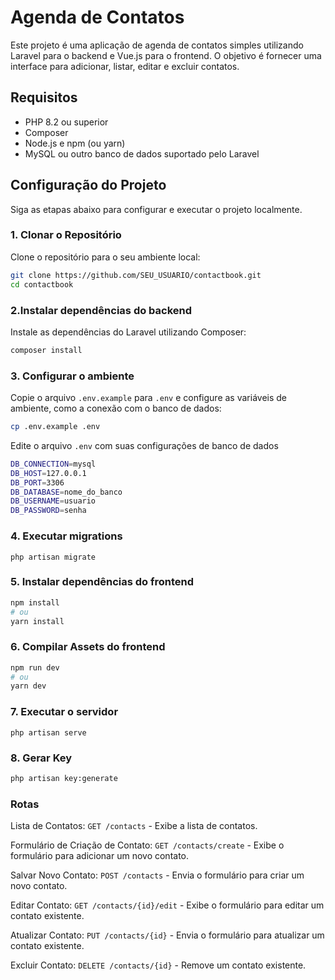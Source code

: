 # Agenda de Contatos

Este projeto é uma aplicação de agenda de contatos simples utilizando Laravel para o backend e Vue.js para o frontend. O objetivo é fornecer uma interface para adicionar, listar, editar e excluir contatos.

## Requisitos

- PHP 8.2 ou superior
- Composer
- Node.js e npm (ou yarn)
- MySQL ou outro banco de dados suportado pelo Laravel

## Configuração do Projeto

Siga as etapas abaixo para configurar e executar o projeto localmente.

### 1. Clonar o Repositório

Clone o repositório para o seu ambiente local:

```bash
git clone https://github.com/SEU_USUARIO/contactbook.git
cd contactbook
```

### 2.Instalar dependências do backend

Instale as dependências do Laravel utilizando Composer:

```bash
composer install
```

### 3. Configurar o ambiente

Copie o arquivo `.env.example` para `.env` e configure as variáveis de ambiente, como a conexão com o banco de dados:

```bash
cp .env.example .env
```

Edite o arquivo `.env` com suas configurações de banco de dados

```bash
DB_CONNECTION=mysql
DB_HOST=127.0.0.1
DB_PORT=3306
DB_DATABASE=nome_do_banco
DB_USERNAME=usuario
DB_PASSWORD=senha
```

### 4. Executar migrations

```
php artisan migrate
```

### 5. Instalar dependências do frontend

```bash
npm install
# ou
yarn install
```

### 6. Compilar Assets do frontend

```bash
npm run dev
# ou
yarn dev
```

### 7. Executar o servidor
```
php artisan serve
```
### 8. Gerar Key

```bash
php artisan key:generate
```
### Rotas

Lista de Contatos: `GET /contacts` - Exibe a lista de contatos.

Formulário de Criação de Contato: `GET /contacts/create` - Exibe o formulário para adicionar um novo contato.

Salvar Novo Contato: `POST /contacts` - Envia o formulário para criar um novo contato.

Editar Contato: `GET /contacts/{id}/edit` - Exibe o formulário para editar um contato existente.

Atualizar Contato: `PUT /contacts/{id}` - Envia o formulário para atualizar um contato existente.

Excluir Contato: `DELETE /contacts/{id}` - Remove um contato existente.